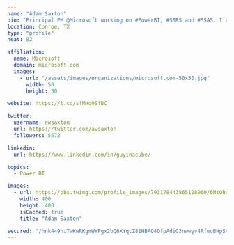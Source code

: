 ```yaml
---
name: "Adam Saxton"
bio: "Principal PM @Microsoft working on #PowerBI, #SSRS and #SSAS. I also go by @GuyInACube"
location: Conroe, TX
type: "profile"
heat: 82

affiliation:
  name: Microsoft
  domain: microsoft.com
  images:
    - url: "/assets/images/organizations/microsoft.com-50x50.jpg"
      width: 50
      height: 50

website: https://t.co/sfMHqOSfBC

twitter:
  username: awsaxton
  url: https://twitter.com/awsaxton
  followers: 5572

linkedin:
  url: https://www.linkedin.com/in/guyinacube/

topics:
  - Power BI

images:
  - url: https://pbs.twimg.com/profile_images/793178443865128960/6MtOhub__400x400.jpg
    width: 400
    height: 400
    isCached: true
    title: "Adam Saxton"

secured: "/hnk449hiTwKwRKgmWWPgx2bQ6XYqcZ81HBAQ4QfpAdiG3nwwyv4RfmoBHpSKDUXw4gnL3nWjRO31bZFmgoeuLJVMXe2CY+BafqMqkwk6RlnvH9nN9O4Eaf+azvYpmhOeKlOFdh3OO6cj46LAN8j7/HZO97JodWGnD8bMZVdvPjHlRO0+BJcOsyI13IZy8qFh8kti2yS4jyZLN1UCJfj4E+NJGXqgBPGqQOyAWmWyAXtJ9OtUSA/IQV5WwpBws9p+ROXZf0COp4xXcSMvJpeNOv3sdbJFXaG+vh9aEloKEx7fDixWlwVn7Ib24W8IsmpnAOHDos4SchmqDjtvIurRDp4Ub8DCa6YQDdX+flJlHmsZ1APfltLJc1DevPW4TlVxu2NSziMvOjUQFCjbPLOIwDcJFCzMbtWxcfkSDq4+/Y=;PaLr8/LI8U2S8eXj9voP5Q=="
---
```


